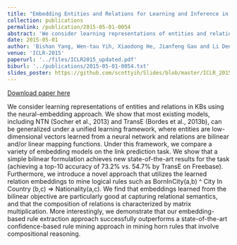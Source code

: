 ```yaml
---
title: "Embedding Entities and Relations for Learning and Inference in Knowledge Bases"
collection: publications
permalink: /publication/2015-05-01-0054
abstract: 'We consider learning representations of entities and relations in KBs using the neural-embedding approach. We show that most existing models, including NTN (Socher et al., 2013) and TransE (Bordes et al., 2013b), can be generalized under a unified learning framework, where entities are low-dimensional vectors learned from a neural network and relations are bilinear and/or linear mapping functions. Under this framework, we compare a variety of embedding models on the link prediction task. We show that a simple bilinear formulation achieves new state-of-the-art results for the task (achieving a top-10 accuracy of 73.2% vs. 54.7% by TransE on Freebase). Furthermore, we introduce a novel approach that utilizes the learned relation embeddings to mine logical rules such as BornInCity(a,b) ^ City In Country (b,c) => Nationality(a,c). We find that embeddings learned from the bilinear objective are particularly good at capturing relational semantics, and that the composition of relations is characterized by matrix multiplication. More interestingly, we demonstrate that our embedding-based rule extraction approach successfully outperforms a state-of-the-art confidence-based rule mining approach in mining horn rules that involve compositional reasoning.'
date: 2015-05-01
author: 'Bishan Yang, Wen-tau Yih, Xiaodong He, Jianfeng Gao and Li Deng'
venue: 'ICLR-2015'
paperurl: '../files/ICLR2015_updated.pdf'
biburl: '../publications/2015-05-01-0054.txt'
slides_poster: https://github.com/scottyih/Slides/blob/master/ICLR_2015_poster_final.pptx
---
```


<a href='../files/ICLR2015_updated.pdf'>Download paper here</a>

We consider learning representations of entities and relations in KBs using the neural-embedding approach. We show that most existing models, including NTN (Socher et al., 2013) and TransE (Bordes et al., 2013b), can be generalized under a unified learning framework, where entities are low-dimensional vectors learned from a neural network and relations are bilinear and/or linear mapping functions. Under this framework, we compare a variety of embedding models on the link prediction task. We show that a simple bilinear formulation achieves new state-of-the-art results for the task (achieving a top-10 accuracy of 73.2% vs. 54.7% by TransE on Freebase). Furthermore, we introduce a novel approach that utilizes the learned relation embeddings to mine logical rules such as BornInCity(a,b) ^ City In Country (b,c) => Nationality(a,c). We find that embeddings learned from the bilinear objective are particularly good at capturing relational semantics, and that the composition of relations is characterized by matrix multiplication. More interestingly, we demonstrate that our embedding-based rule extraction approach successfully outperforms a state-of-the-art confidence-based rule mining approach in mining horn rules that involve compositional reasoning.
